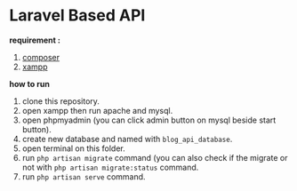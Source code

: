 ﻿#  Laravel Based API

**requirement :**

 1. [composer](https://getcomposer.org/)
 2. [xampp](https://www.apachefriends.org/download.html)

**how to run**

 1. clone this repository.
 2. open xampp then run apache and mysql.
 3. open phpmyadmin (you can click admin button on mysql beside start button).
 4. create new database and named with `blog_api_database`.
 5.  open terminal on this folder.
 6. run `php artisan migrate` command (you can also check if the migrate or not with `php artisan migrate:status` command.
 7. run `php artisan serve` command.

